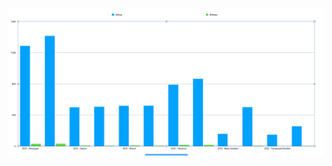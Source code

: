 

![](https://github.com/superfunc/zco_experiments/blob/main/Screen%20Shot%202020-10-31%20at%203.55.52%20PM.png?raw=true)
